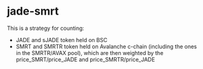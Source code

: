 # jade-smrt

This is a strategy for counting:
- JADE and sJADE token held on BSC
- SMRT and SMRTR token held on Avalanche c-chain (including the ones in
the SMRTR/AVAX pool), which are then weighted by the price_SMRT/price_JADE
and price_SMRTR/price_JADE